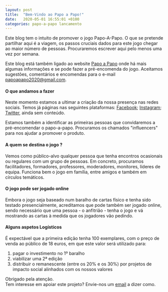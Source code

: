 ```yaml
---
layout: post
title:  "Bem-Vindo ao Papo a Papo!"
date:   2020-05-01 16:55:01 +0100
categories: papo-a-papo lancamento
---
```


Este blog tem o intuito de promover o jogo Papo-A-Papo.
O que se pretende partilhar aqui é a viagem, os passos cruciais dados para este jogo chegar ao maior número de pessoas.
Procuraremos escrever aqui pelo menos uma vez por semana.

Este blog está também ligado ao website [Papo a Papo][papo-a-papo-site] onde há mais algumas informações e se pode fazer a pré-encomenda do jogo.
Aceitamos sugestões, comentários e encomendas para o e-mail papoapapo2020@gmail.com.

#### O que andamos a fazer

Neste momento estamos a ultimar a criação da nossa presença nas redes sociais. 
Temos já páginas nas seguintes plataformas: [Facebook][papo-a-papo-fb]; [Instagram][papo-a-papo-insta]; [Twitter][papo-a-papo-twt], ainda sem conteúdo.

Estamos também a identificar as primeiras pessoas que convidaremos a pré-encomendar o papo-a-papo.
Procuramos os chamados "influencers" para nos ajudar a promover o produto.

#### A quem se destina o jogo ?

Vemos como público-alvo qualquer pessoa que tenha encontros ocasionais ou regulares com um grupo de pessoas.
Em concreto, procuramos facilitadores, formadores, professores, moderadores, monitores, líderes de equipa.
Funciona bem o jogo em família, entre amigos e também em círculos temáticos.

#### O jogo pode ser jogado online

Embora o jogo seja baseado num baralho de cartas físico e tenha sido testado presencialmente, acreditamos que pode também ser jogado online, 
sendo necessário que uma pessoa - o anfitrião - tenha o jogo e vá mostrando as cartas à medida que os jogadores vão pedindo.


#### Alguns aspetos Logísticos

É expectável que a primeira edição tenha 100 exemplares, com o preço de venda ao público de 18 euros, em que este valor será utilizado para:

1. pagar o investimento no 1º baralho
2. viabilizar uma 2ª edição
3. distribuir o remanescente (entre os 20% e os 30%) por projetos de impacto social alinhados com os nossos valores

Obrigado pela atenção.  
Tem interesse em apoiar este projeto? Envie-nos um [email][papo-a-papo-email] a dizer como.

[papo-a-papo-site]: https://www.papoapapo.com
[papo-a-papo-fb]: https://facebook.com/papoapapo2020
[papo-a-papo-insta]: https://instagram.com/papoapapo2020
[papo-a-papo-twt]: https://twitter.com/papoapapo
[papo-a-papo-email]:mailto:papoapapo2020@gmail.com
